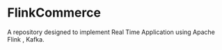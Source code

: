 # FlinkCommerce
A repository designed to implement Real Time Application using Apache Flink , Kafka.
